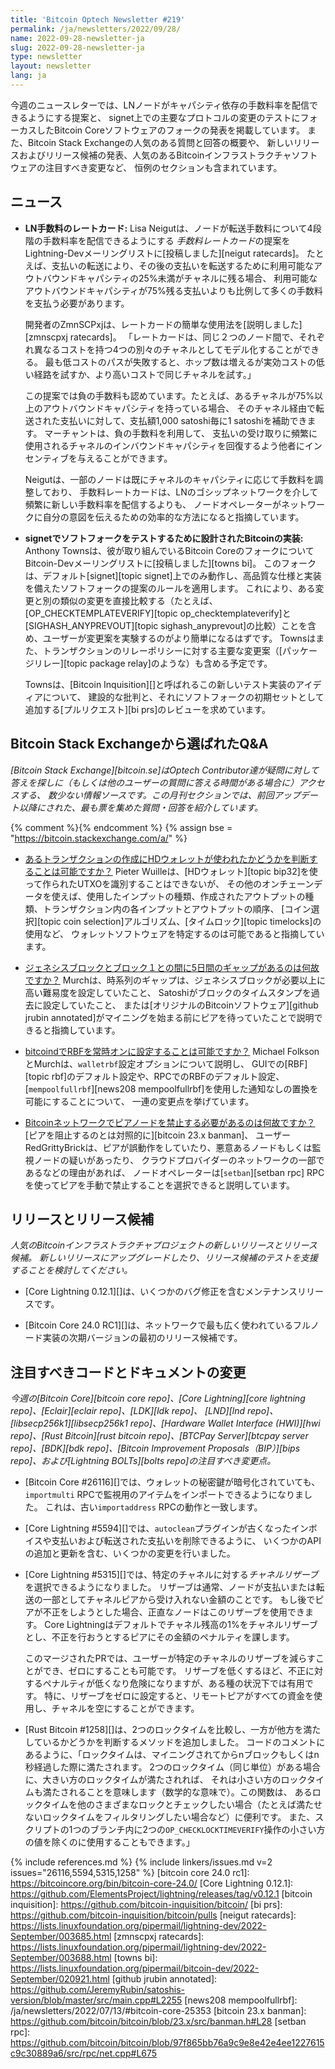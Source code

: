 ```yaml
---
title: 'Bitcoin Optech Newsletter #219'
permalink: /ja/newsletters/2022/09/28/
name: 2022-09-28-newsletter-ja
slug: 2022-09-28-newsletter-ja
type: newsletter
layout: newsletter
lang: ja
---
```

今週のニュースレターでは、LNノードがキャパシティ依存の手数料率を配信できるようにする提案と、
signet上での主要なプロトコルの変更のテストにフォーカスしたBitcoin Coreソフトウェアのフォークの発表を掲載しています。
また、Bitcoin Stack Exchangeの人気のある質問と回答の概要や、
新しいリリースおよびリリース候補の発表、人気のあるBitcoinインフラストラクチャソフトウェアの注目すべき変更など、
恒例のセクションも含まれています。

## ニュース

- **LN手数料のレートカード:** Lisa Neigutは、ノードが転送手数料について4段階の手数料率を配信できるようにする
  *手数料レートカード*の提案をLightning-Devメーリングリストに[投稿しました][neigut ratecards]。
  たとえば、支払いの転送により、その後の支払いを転送するために利用可能なアウトバウンドキャパシティの25%未満がチャネルに残る場合、
  利用可能なアウトバウンドキャパシティが75%残る支払いよりも比例して多くの手数料を支払う必要があります。

  開発者のZmnSCPxjは、レートカードの簡単な使用法を[説明しました][zmnscpxj ratecards]。
  「レートカードは、同じ２つのノード間で、それぞれ異なるコストを持つ4つの別々のチャネルとしてモデル化することができる。
  最も低コストのパスが失敗すると、ホップ数は増えるが実効コストの低い経路を試すか、より高いコストで同じチャネルを試す。」

  この提案では負の手数料も認めています。たとえば、あるチャネルが75%以上のアウトバウンドキャパシティを持っている場合、
  そのチャネル経由で転送された支払いに対して、支払額1,000 satoshi毎に1 satoshiを補助できます。
  マーチャントは、負の手数料を利用して、
  支払いの受け取りに頻繁に使用されるチャネルのインバウンドキャパシティを回復するよう他者にインセンティブを与えることができます。

  Neigutは、一部のノードは既にチャネルのキャパシティに応じて手数料を調整しており、
  手数料レートカードは、LNのゴシップネットワークを介して頻繁に新しい手数料率を配信するよりも、
  ノードオペレーターがネットワークに自分の意図を伝えるための効率的な方法になると指摘しています。

- **signetでソフトフォークをテストするために設計されたBitcoinの実装:**
  Anthony Townsは、彼が取り組んでいるBitcoin CoreのフォークについてBitcoin-Devメーリングリストに[投稿しました][towns bi]。
  このフォークは、デフォルト[signet][topic signet]上でのみ動作し、高品質な仕様と実装を備えたソフトフォークの提案のルールを適用します。
  これにより、ある変更と別の類似の変更を直接比較する（たとえば、[OP_CHECKTEMPLATEVERIFY][topic op_checktemplateverify]と
  [SIGHASH_ANYPREVOUT][topic sighash_anyprevout]の比較）ことを含め、ユーザーが変更案を実験するのがより簡単になるはずです。
  Townsはまた、トランザクションのリレーポリシーに対する主要な変更案（[パッケージリレー][topic package relay]のような）も含める予定です。

    Townsは、[Bitcoin Inquisition][]と呼ばれるこの新しいテスト実装のアイディアについて、
    建設的な批判と、それにソフトフォークの初期セットとして追加する[プルリクエスト][bi prs]のレビューを求めています。

## Bitcoin Stack Exchangeから選ばれたQ&A

*[Bitcoin Stack Exchange][bitcoin.se]はOptech Contributor達が疑問に対して答えを探しに（もしくは他のユーザーの質問に答える時間がある場合に）アクセスする、
数少ない情報ソースです。この月刊セクションでは、前回アップデート以降にされた、最も票を集めた質問・回答を紹介しています。*

{% comment %}<!-- https://bitcoin.stackexchange.com/search?tab=votes&q=created%3a1m..%20is%3aanswer -->{% endcomment %}
{% assign bse = "https://bitcoin.stackexchange.com/a/" %}

- [<!--is-it-possible-to-determine-whether-an-hd-wallet-was-used-to-create-a-given-transaction-->あるトランザクションの作成にHDウォレットが使われたかどうかを判断することは可能ですか？]({{bse}}115311)
  Pieter Wuilleは、[HDウォレット][topic bip32]を使って作られたUTXOを識別することはできないが、
  その他のオンチェーンデータを使えば、使用したインプットの種類、作成されたアウトプットの種類、トランザクション内の各インプットとアウトプットの順序、
  [コイン選択][topic coin selection]アルゴリズム、[タイムロック][topic timelocks]の使用など、
  ウォレットソフトウェアを特定するのは可能であると指摘しています。

- [<!--why-is-there-a-5-day-gap-between-the-genesis-block-and-block-1-->ジェネシスブロックとブロック１との間に5日間のギャップがあるのは何故ですか？]({{bse}}115344)
  Murchは、時系列のギャップは、ジェネシスブロックが必要以上に高い難易度を設定していたこと、
  Satoshiがブロックのタイムスタンプを過去に設定していたこと、
  または[オリジナルのBitcoinソフトウェア][github jrubin annotated]がマイニングを始まる前にピアを待っていたことで説明できると指摘しています。

- [<!--is-it-possible-to-set-rbf-as-always-on-in-bitcoind-->bitcoindでRBFを常時オンに設定することは可能ですか？]({{bse}}115360)
  Michael FolksonとMurchは、`walletrbf`設定オプションについて説明し、
  GUIでの[RBF][topic rbf]のデフォルト設定や、RPCでのRBFのデフォルト設定、
  [`mempoolfullrbf`][news208 mempoolfullrbf]を使用した通知なしの置換を可能にすることについて、
  一連の変更点を挙げています。

- [<!--why-would-i-need-to-ban-peer-nodes-on-the-bitcoin-network-->Bitcoinネットワークでピアノードを禁止する必要があるのは何故ですか？]({{bse}}115183)
  [ピアを阻止するのとは対照的に][bitcoin 23.x banman]、
  ユーザーRedGrittyBrickは、ピアが誤動作をしていたり、悪意あるノードもしくは監視ノードの疑いがあったり、
  クラウドプロバイダーのネットワークの一部であるなどの理由があれば、
  ノードオペレーターは[`setban`][setban rpc] RPCを使ってピアを手動で禁止することを選択できると説明しています。

## リリースとリリース候補

*人気のBitcoinインフラストラクチャプロジェクトの新しいリリースとリリース候補。
新しいリリースにアップグレードしたり、リリース候補のテストを支援することを検討してください。*

- [Core Lightning 0.12.1][]は、いくつかのバグ修正を含むメンテナンスリリースです。

- [Bitcoin Core 24.0 RC1][]は、ネットワークで最も広く使われているフルノード実装の次期バージョンの最初のリリース候補です。

## 注目すべきコードとドキュメントの変更

*今週の[Bitcoin Core][bitcoin core repo]、[Core
Lightning][core lightning repo]、[Eclair][eclair repo]、[LDK][ldk repo]、
[LND][lnd repo]、[libsecp256k1][libsecp256k1 repo]、[Hardware Wallet
Interface (HWI)][hwi repo]、[Rust Bitcoin][rust bitcoin repo]、[BTCPay
Server][btcpay server repo]、[BDK][bdk repo]、[Bitcoin Improvement
Proposals（BIP）][bips repo]、および[Lightning BOLTs][bolts repo]の注目すべき変更点。*

- [Bitcoin Core #26116][]では、ウォレットの秘密鍵が暗号化されていても、
  `importmulti` RPCで監視用のアイテムをインポートできるようになりました。
  これは、古い`importaddress` RPCの動作と一致します。

- [Core Lightning #5594][]では、`autoclean`プラグインが古くなったインボイスや支払いおよび転送された支払いを削除できるように、
  いくつかのAPIの追加と更新を含む、いくつかの変更を行いました。

- [Core Lightning #5315][]では、特定のチャネルに対する*チャネルリザーブ*を選択できるようになりました。
  リザーブは通常、ノードが支払いまたは転送の一部としてチャネルピアから受け入れない金額のことです。
  もし後でピアが不正をしようとした場合、正直なノードはこのリザーブを使用できます。
  Core Lightningはデフォルトでチャネル残高の1%をチャネルリザーブとし、不正を行おうとするピアにその金額のペナルティを課します。

  このマージされたPRでは、ユーザーが特定のチャネルのリザーブを減らすことができ、ゼロにすることも可能です。
  リザーブを低くするほど、不正に対するペナルティが低くなり危険になりますが、ある種の状況下では有用です。
  特に、リザーブをゼロに設定すると、リモートピアがすべての資金を使用し、チャネルを空にすることができます。

- [Rust Bitcoin #1258][]は、2つのロックタイムを比較し、一方が他方を満たしているかどうかを判断するメソッドを追加しました。
  コードのコメントにあるように、「ロックタイムは、マイニングされてからnブロックもしくはn秒経過した際に満たされます。
  2つのロックタイム（同じ単位）がある場合に、大きい方のロックタイムが満たされれば、
  それは小さい方のロックタイムも満たされることを意味します（数学的な意味で）。この関数は、
  あるロックタイムを他のさまざまなロックとチェックしたい場合（たとえば満たせないロックタイムをフィルタリングしたい場合など）に便利です。
  また、スクリプトの1つのブランチ内に2つの`OP_CHECKLOCKTIMEVERIFY`操作の小さい方の値を除くのに使用することもできます。」

{% include references.md %}
{% include linkers/issues.md v=2 issues="26116,5594,5315,1258" %}
[bitcoin core 24.0 rc1]: https://bitcoincore.org/bin/bitcoin-core-24.0/
[Core Lightning 0.12.1]: https://github.com/ElementsProject/lightning/releases/tag/v0.12.1
[bitcoin inquisition]: https://github.com/bitcoin-inquisition/bitcoin/
[bi prs]: https://github.com/bitcoin-inquisition/bitcoin/pulls
[neigut ratecards]: https://lists.linuxfoundation.org/pipermail/lightning-dev/2022-September/003685.html
[zmnscpxj ratecards]: https://lists.linuxfoundation.org/pipermail/lightning-dev/2022-September/003688.html
[towns bi]: https://lists.linuxfoundation.org/pipermail/bitcoin-dev/2022-September/020921.html
[github jrubin annotated]: https://github.com/JeremyRubin/satoshis-version/blob/master/src/main.cpp#L2255
[news208 mempoolfullrbf]: /ja/newsletters/2022/07/13/#bitcoin-core-25353
[bitcoin 23.x banman]: https://github.com/bitcoin/bitcoin/blob/23.x/src/banman.h#L28
[setban rpc]: https://github.com/bitcoin/bitcoin/blob/97f865bb76a9c9e8e42e4ee1227615c9c30889a6/src/rpc/net.cpp#L675

